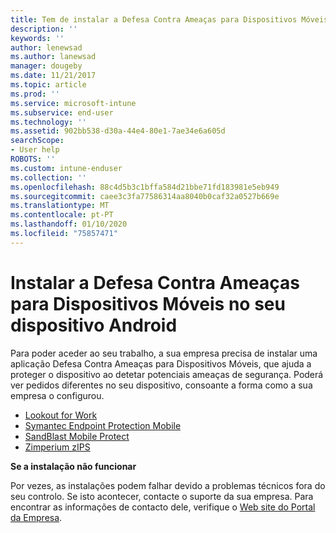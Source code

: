 ```yaml
---
title: Tem de instalar a Defesa Contra Ameaças para Dispositivos Móveis no seu dispositivo iOS | Documentos da Microsoft
description: ''
keywords: ''
author: lenewsad
ms.author: lanewsad
manager: dougeby
ms.date: 11/21/2017
ms.topic: article
ms.prod: ''
ms.service: microsoft-intune
ms.subservice: end-user
ms.technology: ''
ms.assetid: 902bb538-d30a-44e4-80e1-7ae34e6a605d
searchScope:
- User help
ROBOTS: ''
ms.custom: intune-enduser
ms.collection: ''
ms.openlocfilehash: 88c4d5b3c1bffa584d21bbe71fd183981e5eb949
ms.sourcegitcommit: caee3c3fa77586314aa8040b0caf32a0527b669e
ms.translationtype: MT
ms.contentlocale: pt-PT
ms.lasthandoff: 01/10/2020
ms.locfileid: "75857471"
---
```

# <a name="install-mobile-threat-defense-on-your-android-device"></a>Instalar a Defesa Contra Ameaças para Dispositivos Móveis no seu dispositivo Android

Para poder aceder ao seu trabalho, a sua empresa precisa de instalar uma aplicação Defesa Contra Ameaças para Dispositivos Móveis, que ajuda a proteger o dispositivo ao detetar potenciais ameaças de segurança. Poderá ver pedidos diferentes no seu dispositivo, consoante a forma como a sua empresa o configurou.

* [Lookout for Work](you-are-prompted-to-install-lookout-for-work-android.md)
* [Symantec Endpoint Protection Mobile](you-are-prompted-to-install-skycure-android.md)
* [SandBlast Mobile Protect](you-are-prompted-to-install-sandblast-android.md)
* [Zimperium zIPS](you-are-prompted-to-install-zips-android.md)

**Se a instalação não funcionar**

Por vezes, as instalações podem falhar devido a problemas técnicos fora do seu controlo. Se isto acontecer, contacte o suporte da sua empresa. Para encontrar as informações de contacto dele, verifique o [Web site do Portal da Empresa](https://go.microsoft.com/fwlink/?linkid=2010980).
